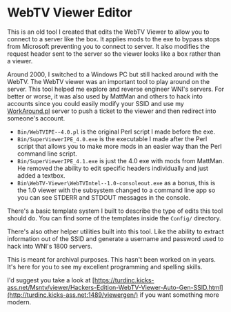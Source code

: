 # WebTV Viewer Editor

This is an old tool I created that edits the WebTV Viewer to allow you to connect to a server like the box. It applies mods to the exe to bypass stops from Microsoft preventing you to connect to server. It also modifies the request header sent to the server so the viewer looks like a box rather than a viewer.

Around 2000, I switched to a Windows PC but still hacked around with the WebTV. The WebTV viewer was an important tool to play around on the server. This tool helped me explore and reverse engineer WNI's servers. For better or worse, it was also used by MattMan and others to hack into accounts since you could easily modify your SSID and use my [WorkAround.pl](https://github.com/wtvemac/Emu15/blob/main/WorkAround.pl "WorkAround.pl") server to push a ticket to the viewer and then redirect into someone's account.

- `Bin/WebTVIPE--4.0.pl` is the original Perl script I made before the exe.
- `Bin/SuperViewerIPE_4.0.exe` is the executable I made after the Perl script that allows you to make more mods in an easier way than the Perl command line script. 
- `Bin/SuperViewerIPE_4.1.exe` is just the 4.0 exe with mods from MattMan. He removed the ability to edit specific headers individually and just added a textbox.
- `Bin\WebTV-Viewer\WebTVIntel--1.0-consoleout.exe` as a bonus, this is the 1.0 viewer with the subsystem changed to a command line app so you can see STDERR and STDOUT messages in the console.


There's a basic template system I built to describe the type of edits this tool should do. You can find some of the templates inside the `Config/` directory.

There's also other helper utilities built into this tool. Like the ability to extract information out of the SSID and generate a username and password used to hack into WNI's 1800 servers.

This is meant for archival purposes. This hasn't been worked on in years. It's here for you to see my excellent programming and spelling skills.

I'd suggest you take a look at [https://turdinc.kicks-ass.net/Msntv/viewer/Hackers-Edition-WebTV-Viewer-Auto-Gen-SSID.html](http://turdinc.kicks-ass.net:1489/viewergen/) if you want something more modern.
